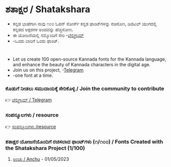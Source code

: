 # ಶತಾಕ್ಷರ / Shatakshara
* ಕನ್ನಡ ಭಾಷೆಗಾಗಿ ನಾವು ೧೦೦ ಓಪನ್ ಸೋರ್ಸ್ ಕನ್ನಡ ಫಾಂಟ್‌ಗಳನ್ನು ರಚಿಸೊಣ, ಡಿಜಿಟಲ್ ಯುಗದಲ್ಲಿ ಕನ್ನಡದ ಅಕ್ಷರಗಳ ಅಂದವನ್ನು ಹೆಚ್ಚಿಸೋಣ.
* ಈ ಯೋಜನೆಯಲ್ಲಿ  ನಮ್ಮೊಂದಿಗೆ ಸೇರಿ -[ಟೆಲಿಗ್ರಾಮ್](https://telegram.me/shatakshara)
* -ಒಂದು ಬಾರಿಗೆ ಒಂದು ಫಾಂಟ್.
# 
* Let us create 100 open-source Kannada fonts for the Kannada language, and enhance the beauty of Kannada characters in the digital age.
* Join us on this project, -[Telegram](https://telegram.me/shatakshara)
* -one font at a time.
### ಕೊಡುಗೆ ನೀಡಲು ಸಮುದಾಯಕ್ಕೆ ಸೇರಿಕೊಳ್ಳಿ / Join the community to contribute
👉 [ಟೆಲಿಗ್ರಾಮ್ / Telegram](https://telegram.me/shatakshara)
### ಸಂಪನ್ಮೂಲಗಳು / resource
👉 [ಸಂಪನ್ಮೂಲಗಳು /resource](https://github.com/imarunck/shatakshara/blob/main/01%20resources.md)
### ಶತಾಕ್ಷರ ಯೋಜನೆಯೊಂದಿಗೆ ರಚಿಸಲಾದ ಫಾಂಟ್‌ಗಳು (೧/೧೦೦) / Fonts Created with the Shatakshara Project (1/100)
1. [ಅಂಚು / Anchu](https://github.com/imarunck/anchu) - 01/05/2023
#
